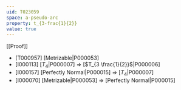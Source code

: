 ```yaml
---
uid: T023059
space: a-pseudo-arc
property: t_{3-frac{1}{2}}
value: true
---
```

[[Proof]]

* [T000957] [Metrizable|P000053]
* [I000113] [$T_4$|P000007] => [$T_{3 \frac{1}{2}}$|P000006]
* [I000157] [Perfectly Normal|P000015] => [$T_4$|P000007]
* [I000070] [Metrizable|P000053] => [Perfectly Normal|P000015]

